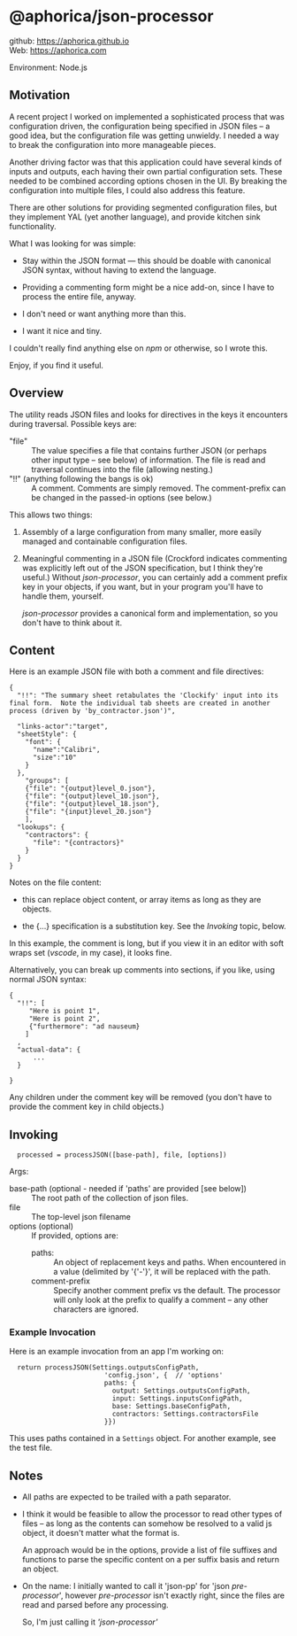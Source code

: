 # @aphorica/json-processor

github: https://aphorica.github.io<br/>
Web: https://aphorica.com

Environment: Node.js

## Motivation

A recent project I worked on implemented a sophisticated process
that was configuration driven, the configuration being specified
in JSON files &ndash; a good idea, but the configuration
file was getting unwieldy.  I needed a way to
break the configuration into more manageable pieces.

Another driving factor was that this application could have several
kinds of inputs and outputs, each having their own partial configuration
sets.  These needed to be combined according options chosen in the UI.
By breaking the configuration into multiple files, I could also address
this feature.

There are other solutions for providing segmented configuration files,
but they implement YAL (yet another language), and provide kitchen
sink functionality.

What I was looking for was simple:

 - Stay within the JSON format &mdash; this should be doable
   with canonical JSON syntax, without having to extend the language.

 - Providing a commenting form might be a nice add-on, since I have
   to process the entire file, anyway.

 - I don't need or want anything more than this.

 - I want it nice and tiny.

I couldn't really find anything else on _npm_ or otherwise, so
I wrote this.

Enjoy, if you find it useful.

## Overview

The utility reads JSON files and looks for directives in the keys it encounters
during traversal.  Possible keys are:

<dl>
<dt>"file"</dt>
<dd>The value specifies a file that contains further JSON (or perhaps other input type &ndash; see below)
of information.  The file is read and traversal continues into the file (allowing
nesting.)</dd>
<dt>"!!" (anything following the bangs is ok)</dt>
<dd>A comment.  Comments are simply removed. The comment-prefix can be changed
in the passed-in options (see below.)</dd>
</dt>

This allows two things:

1. Assembly of a large configuration from many smaller, more easily managed and
containable configuration files.

2. Meaningful commenting in a JSON file (Crockford indicates commenting was explicitly left out of the JSON specification, but I think they're
    useful.)  Without _json-processor_, you can certainly add a comment
    prefix key in your objects, if you want, but in your program you'll
    have to handle them, yourself.
    
    _json-processor_ provides a canonical form and implementation, so
    you don't have to think about it.

## Content

Here is an example JSON file with both a comment and file directives:

```
{
  "!!": "The summary sheet retabulates the 'Clockify' input into its final form.  Note the individual tab sheets are created in another process (driven by 'by_contractor.json')",

  "links-actor":"target",
  "sheetStyle": {
    "font": {
      "name":"Calibri",
      "size":"10"
    }
  },
	"groups": [
    {"file": "{output}level_0.json"},
    {"file": "{output}level_10.json"},
    {"file": "{output}level_18.json"},
    {"file": "{input}level_20.json"}
	],
  "lookups": {
    "contractors": {
      "file": "{contractors}"
    }
  }
}
```
Notes on the file content:

- this can replace object content, or array items as long as they are objects.

- the {...} specification is a substitution key.  See the _Invoking_ topic,
  below.

In this example, the comment is long, but if you view it in an editor
with soft wraps set (_vscode_, in my case), it looks fine.

Alternatively, you can break up comments into sections, if you like,
using normal JSON syntax:

```
{
  "!!": [
     "Here is point 1",
     "Here is point 2",
     {"furthermore": "ad nauseum}
    ]
  ,
  "actual-data": {
      ...
  }
  
}
```

Any children under the comment key will be removed (you don't
have to provide the comment key in child objects.)

## Invoking
```
  processed = processJSON([base-path], file, [options])
```
Args:
<dl>
<dt>base-path (optional - needed if 'paths' are provided [see below])
<dd>
The root path of the collection of json files.</dd>
<dt>file</dt>
<dd>
The top-level json filename</dd>
<dt>options (optional)</dt>
<dd>
If provided, options are:
<dl>
<dt>paths:</dt>
<dd>An object of replacement keys and paths.  When encountered in a value (delimited
    by '{'-'}', it will be replaced with the path.</dd>

<dt>comment-prefix</dt>
<dd>Specify another comment prefix vs the default.  The processor will only
    look at the prefix to qualify a comment &ndash; any other characters are ignored.
</dl>
</dd>
</dl>

### Example Invocation
Here is an example invocation from an app I'm working on:

```
  return processJSON(Settings.outputsConfigPath, 
                        'config.json', {  // 'options'
                        paths: {
                          output: Settings.outputsConfigPath,
                          input: Settings.inputsConfigPath,
                          base: Settings.baseConfigPath,
                          contractors: Settings.contractorsFile
                        }})
```

This uses paths contained in a `Settings` object.  For another
example, see the test file.

## Notes
 - All paths are expected to be trailed with a path separator.

 - I think it would be feasible to allow the processor to read other
   types of files &ndash; as long as the contents can somehow be
   resolved to a valid js object, it doesn't matter what the format is.
   
   An approach would be in the options, provide a list of file suffixes
   and functions to parse the specific content on a per suffix basis and
   return an object.

 - On the name: I initially wanted to call it 'json-pp' for 'json _pre-processor_', however _pre-processor_ isn't exactly right,
    since the files are read and parsed before any processing.
    
    So, I'm just calling it _'json-processor'_
